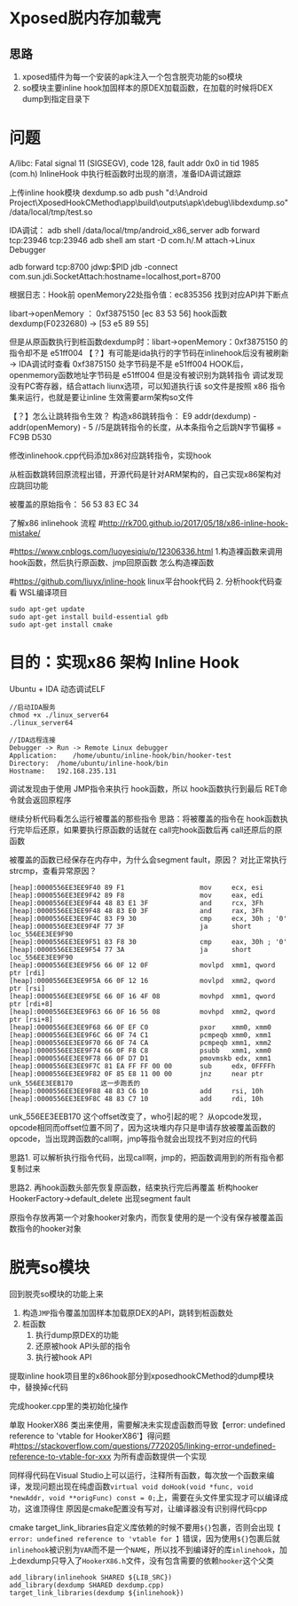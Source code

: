 ﻿# Xposed脱内存加载壳

## 思路

1. xposed插件为每一个安装的apk注入一个包含脱壳功能的so模块
2. so模块主要inline hook加固样本的原DEX加载函数，在加载的时候将DEX dump到指定目录下


# 问题
A/libc: Fatal signal 11 (SIGSEGV), code 128, fault addr 0x0 in tid 1985 (com.h)
InlineHook 中执行桩函数时出现的崩溃，准备IDA调试跟踪

上传inline hook模块 dexdump.so
adb push "d:\Android Project\XposedHookCMethod\app\build\outputs\apk\debug\libdexdump.so" /data/local/tmp/test.so

IDA调试：
adb shell  /data/local/tmp/android_x86_server
adb forward tcp:23946 tcp:23946
adb shell  am start -D com.h/.M
attach->Linux Debugger

adb forward tcp:8700 jdwp:$PID
jdb -connect com.sun.jdi.SocketAttach:hostname=localhost,port=8700


根据日志：Hook前 openMemory22处指令值：ec835356 找到对应API并下断点

libart->openMemory ： 0xf3875150 [ec 83 53 56]
hook函数 dexdump(F0232680) -> [53 e5 89 55]

但是从原函数执行到桩函数dexdump时：libart->openMemory：0xf3875150 的指令却不是 e51ff004
【？】有可能是ida执行的字节码在inlinehook后没有被刷新  -> IDA调试时查看 0xf3875150 处字节码是不是 e51ff004
HOOK后，openmemory函数地址字节码是 e51ff004 但是没有被识别为跳转指令
调试发现没有PC寄存器，结合attach liunx选项，可以知道执行该 so文件是按照 x86 指令集来运行，也就是要让inline 生效需要arm架构so文件

【？】怎么让跳转指令生效？
构造x86跳转指令： 
E9 addr(dexdump) - addr(openMemory) - 5  //5是跳转指令的长度，从本条指令之后跳N字节偏移
= FC9B D530‬


修改inlinehook.cpp代码添加x86对应跳转指令，实现hook


从桩函数跳转回原流程出错，开源代码是针对ARM架构的，自己实现x86架构对应跳回功能

被覆盖的原始指令： 56 53 83 EC 34

了解x86 inlinehook 流程
#http://rk700.github.io/2017/05/18/x86-inline-hook-mistake/


#https://www.cnblogs.com/luoyesiqiu/p/12306336.html
1.构造裸函数来调用hook函数，然后执行原函数、jmp回原函数
怎么构造裸函数

#https://github.com/liuyx/inline-hook
linux平台hook代码
2. 分析hook代码查看
WSL编译项目
```
sudo apt-get update
sudo apt-get install build-essential gdb
sudo apt-get install cmake
```

# 目的：实现x86 架构 Inline Hook

Ubuntu + IDA 动态调试ELF
```
//启动IDA服务
chmod +x ./linux_server64 
./linux_server64

//IDA远程连接
Debugger -> Run -> Remote Linux debugger 
Application:    /home/ubuntu/inline-hook/bin/hooker-test
Directory:  /home/ubuntu/inline-hook/bin
Hostname:   192.168.235.131
```

调试发现由于使用 JMP指令来执行 hook函数，所以 hook函数执行到最后 RET命令就会返回原程序

继续分析代码看怎么运行被覆盖的那些指令
思路：将被覆盖的指令在 hook函数执行完毕后还原，如果要执行原函数的话就在 call完hook函数后再 call还原后的原函数


被覆盖的函数已经保存在内存中，为什么会segment fault，原因？
对比正常执行strcmp，查看异常原因？
```
[heap]:0000556EE3EE9F40 89 F1                   mov     ecx, esi
[heap]:0000556EE3EE9F42 89 F8                   mov     eax, edi
[heap]:0000556EE3EE9F44 48 83 E1 3F             and     rcx, 3Fh
[heap]:0000556EE3EE9F48 48 83 E0 3F             and     rax, 3Fh
[heap]:0000556EE3EE9F4C 83 F9 30                cmp     ecx, 30h ; '0'
[heap]:0000556EE3EE9F4F 77 3F                   ja      short loc_556EE3EE9F90
[heap]:0000556EE3EE9F51 83 F8 30                cmp     eax, 30h ; '0'
[heap]:0000556EE3EE9F54 77 3A                   ja      short loc_556EE3EE9F90
[heap]:0000556EE3EE9F56 66 0F 12 0F             movlpd  xmm1, qword ptr [rdi]
[heap]:0000556EE3EE9F5A 66 0F 12 16             movlpd  xmm2, qword ptr [rsi]
[heap]:0000556EE3EE9F5E 66 0F 16 4F 08          movhpd  xmm1, qword ptr [rdi+8]
[heap]:0000556EE3EE9F63 66 0F 16 56 08          movhpd  xmm2, qword ptr [rsi+8]
[heap]:0000556EE3EE9F68 66 0F EF C0             pxor    xmm0, xmm0
[heap]:0000556EE3EE9F6C 66 0F 74 C1             pcmpeqb xmm0, xmm1
[heap]:0000556EE3EE9F70 66 0F 74 CA             pcmpeqb xmm1, xmm2
[heap]:0000556EE3EE9F74 66 0F F8 C8             psubb   xmm1, xmm0
[heap]:0000556EE3EE9F78 66 0F D7 D1             pmovmskb edx, xmm1
[heap]:0000556EE3EE9F7C 81 EA FF FF 00 00       sub     edx, 0FFFFh
[heap]:0000556EE3EE9F82 0F 85 E8 11 00 00       jnz     near ptr unk_556EE3EEB170		这一步跑丢的
[heap]:0000556EE3EE9F88 48 83 C6 10             add     rsi, 10h
[heap]:0000556EE3EE9F8C 48 83 C7 10             add     rdi, 10h
```


unk_556EE3EEB170 这个offset改变了，who引起的呢？
从opcode发现，opcode相同而offset位置不同了，因为这块堆内存只是申请存放被覆盖函数的opcode，当出现跨函数的call啊，jmp等指令就会出现找不到对应的代码

思路1. 可以解析执行指令代码，出现call啊，jmp的，把函数调用到的所有指令都复制过来

思路2. 再hook函数头部先恢复原函数，结束执行完后再覆盖
析构hooker HookerFactory->default_delete 出现segment fault

原指令存放再第一个对象hooker对象内，而恢复使用的是一个没有保存被覆盖函数指令的hooker对象


# 脱壳so模块

回到脱壳so模块的功能上来

1. 构造`JMP`指令覆盖加固样本加载原DEX的API，跳转到桩函数处
2. 桩函数
	1) 执行dump原DEX的功能
	2) 还原被hook API头部的指令
	3) 执行被hook API

提取inline hook项目里的x86hook部分到xposedhookCMethod的dump模块中，替换掉c代码

完成hooker.cpp里的类初始化操作

单取 HookerX86 类出来使用，需要解决未实现虚函数而导致【error: undefined reference to 'vtable for HookerX86'】得问题
#https://stackoverflow.com/questions/7720205/linking-error-undefined-reference-to-vtable-for-xxx
为所有虚函数提供一个实现

同样得代码在Visual Studio上可以运行，注释所有函数，每次放一个函数来编译，发现问题出现在纯虚函数`virtual void doHook(void *func, void *newAddr, void **origFunc) const = 0;`上，需要在头文件里实现才可以编译成功，这谁顶得住
原因是cmake配置没有写对，让编译器没有识别得代码cpp

cmake target_link_libraries自定义库依赖的时候不要用`${}`包裹，否则会出现`【 error: undefined reference to 'vtable for 】`错误，因为使用`${}`包裹后就`inlinehook`被识别为`VAR`而不是一个`NAME`，所以找不到编译好的库`inlinehook`，加上dexdump只导入了`HookerX86.h`文件，没有包含需要的依赖`hooker`这个父类
```
add_library(inlinehook SHARED ${LIB_SRC})
add_library(dexdump SHARED dexdump.cpp)
target_link_libraries(dexdump ${inlinehook})
```

